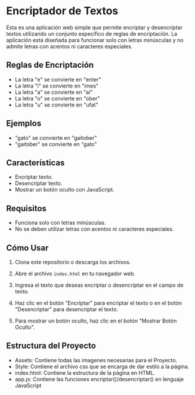 # Encriptador de Textos

Esta es una aplicación web simple que permite encriptar y desencriptar textos utilizando un conjunto específico de reglas de encriptación. La aplicación está diseñada para funcionar solo con letras minúsculas y no admite letras con acentos ni caracteres especiales.

## Reglas de Encriptación

- La letra "e" se convierte en "enter"
- La letra "i" se convierte en "imes"
- La letra "a" se convierte en "ai"
- La letra "o" se convierte en "ober"
- La letra "u" se convierte en "ufat"

## Ejemplos

- "gato" se convierte en "gaitober"
- "gaitober" se convierte en "gato"

## Características

- Encriptar texto.
- Desencriptar texto.
- Mostrar un botón oculto con JavaScript.

## Requisitos

- Funciona solo con letras minúsculas.
- No se deben utilizar letras con acentos ni caracteres especiales.

## Cómo Usar

1. Clona este repositorio o descarga los archivos.

2. Abre el archivo `index.html` en tu navegador web.

3. Ingresa el texto que deseas encriptar o desencriptar en el campo de texto.

4. Haz clic en el botón "Encriptar" para encriptar el texto o en el botón "Desencriptar" para desencriptar el texto.

5. Para mostrar un botón oculto, haz clic en el botón "Mostrar Botón Oculto".

## Estructura del Proyecto

- Assets: Contiene todas las imagenes necesarias para el Proyecto.
- Style: Contiene el archivo css que se encarga de dar estilo a la página.
- index.html: Contiene la estructura de la página en HTML.
- app.js: Contiene las funciones encriptar()/desencriptar() en lenguaje JavaScript